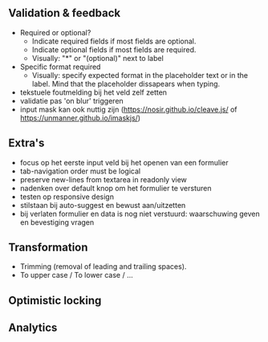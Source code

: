 ## Validation & feedback
- Required or optional?
  - Indicate required fields if most fields are optional.
  - Indicate optional fields if most fields are required.
  - Visually: "*" or "(optional)" next to label
- Specific format required
  - Visually: specify expected format in the placeholder text or in the label. Mind that the placeholder dissapears when typing.
- tekstuele foutmelding bij het veld zelf zetten
- validatie pas 'on blur' triggeren
- input mask kan ook nuttig zijn (https://nosir.github.io/cleave.js/ of https://unmanner.github.io/imaskjs/)


## Extra's
- focus op het eerste input veld bij het openen van een formulier
- tab-navigation order must be logical
- preserve new-lines from textarea in readonly view
- nadenken over default knop om het formulier te versturen
- testen op responsive design
- stilstaan bij auto-suggest en bewust aan/uitzetten
- bij verlaten formulier en data is nog niet verstuurd: waarschuwing geven en bevestiging vragen

## Transformation
- Trimming (removal of leading and trailing spaces).
- To upper case / To lower case / ...


## Optimistic locking

## Analytics
